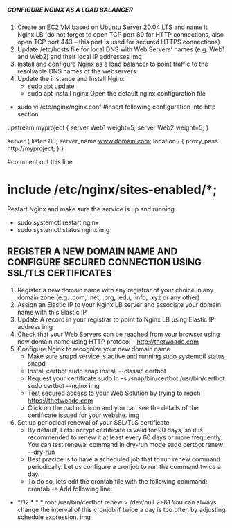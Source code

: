 ##### CONFIGURE NGINX AS A LOAD BALANCER
1. Create an EC2 VM based on Ubuntu Server 20.04 LTS and name it Nginx LB (do not forget to open TCP port 80 for HTTP connections, also open TCP port 443 – this port is used for secured HTTPS connections)
2. Update /etc/hosts file for local DNS with Web Servers’ names (e.g. Web1 and Web2) and their local IP addresses
img
3. Install and configure Nginx as a load balancer to point traffic to the resolvable DNS names of the webservers
4. Update the instance and Install Nginx
    - sudo apt update
    - sudo apt install nginx
 Open the default nginx configuration file
  - sudo vi /etc/nginx/nginx.conf
#insert following configuration into http section

 upstream myproject {
    server Web1 weight=5;
    server Web2 weight=5;
  }

server {
    listen 80;
    server_name www.domain.com;
    location / {
      proxy_pass http://myproject;
    }
  }

#comment out this line
#       include /etc/nginx/sites-enabled/*;

Restart Nginx and make sure the service is up and running
 - sudo systemctl restart nginx
 - sudo systemctl status nginx
img

## REGISTER A NEW DOMAIN NAME AND CONFIGURE SECURED CONNECTION USING SSL/TLS CERTIFICATES
1. Register a new domain name with any registrar of your choice in any domain zone (e.g. .com, .net, .org, .edu, .info, .xyz or any other)
2. Assign an Elastic IP to your Nginx LB server and associate your domain name with this Elastic IP
3. Update A record in your registrar to point to Nginx LB using Elastic IP address
img
4. Check that your Web Servers can be reached from your browser using new domain name using HTTP protocol – http://thetwoade.com
5. Configure Nginx to recognize your new domain name
    - Make sure snapd service is active and running
        sudo systemctl status snapd
    - Install certbot
        sudo snap install --classic certbot
    - Request your certificate
        sudo ln -s /snap/bin/certbot /usr/bin/certbot
        sudo certbot --nginx
        img
    - Test secured access to your Web Solution by trying to reach https://thetwoade.com
    - Click on the padlock icon and you can see the details of the certificate issued for your website.
    img
 6. Set up periodical renewal of your SSL/TLS certificate
    - By default, LetsEncrypt certificate is valid for 90 days, so it is recommended to renew it at least every 60 days or more frequently. You can test renewal command in dry-run mode
         sudo certbot renew --dry-run
    - Best pracice is to have a scheduled job that to run renew command periodically. Let us configure a cronjob to run the command twice a day.
    - To do so, lets edit the crontab file with the following command:
            crontab -e
        Add following line:

* */12 * * *   root /usr/bin/certbot renew > /dev/null 2>&1
You can always change the interval of this cronjob if twice a day is too often by adjusting schedule expression.
img

    
